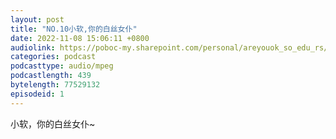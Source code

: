 ```yaml
---
layout: post
title: "NO.10小软,你的白丝女仆"
date: 2022-11-08 15:06:11 +0800
audiolink: https://poboc-my.sharepoint.com/personal/areyouok_so_edu_rs/_layouts/52/download.aspx?share=ETJcGG_SR4BCrqKH20P8fEkBehE5V5F8MJ4Iu39ruAe4tw&file=a.mp3
categories: podcast 
podcasttype: audio/mpeg
podcastlength: 439
bytelength: 77529132
episodeid: 1
---
```

小软，你的白丝女仆~
